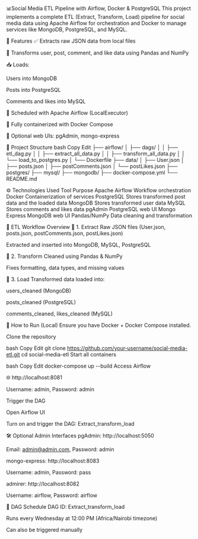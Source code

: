 📊Social Media ETL Pipeline with Airflow, Docker & PostgreSQL
This project implements a complete ETL (Extract, Transform, Load) pipeline for social media data using Apache Airflow for orchestration and Docker to manage services like MongoDB, PostgreSQL, and MySQL.

🚀 Features
✅ Extracts raw JSON data from local files

🔁 Transforms user, post, comment, and like data using Pandas and NumPy

📥 Loads:

Users into MongoDB

Posts into PostgreSQL

Comments and likes into MySQL

📅 Scheduled with Apache Airflow (LocalExecutor)

🐳 Fully containerized with Docker Compose

🧩 Optional web UIs: pgAdmin, mongo-express

📂 Project Structure
bash
Copy
Edit
├── airflow/
│   ├── dags/
│   │   ├── etl_dag.py
│   │   ├── extract_all_data.py
│   │   ├── transform_all_data.py
│   │   └── load_to_postgres.py
│   └── Dockerfile
├── data/
│   ├── User.json
│   ├── posts.json
│   ├── postComments.json
│   └── postLikes.json
├── postgres/
├── mysql/
├── mongodb/
├── docker-compose.yml
└── README.md

⚙️ Technologies Used
Tool                                                	Purpose
Apache Airflow                                       	Workflow orchestration
Docker	                                              Containerization of services
PostgreSQL	                                          Stores transformed post data and the loaded data
MongoDB	                                              Stores transformed user data
MySQL	                                                Stores comments and likes data
pgAdmin                                             	PostgreSQL web UI
Mongo Express                                       	MongoDB web UI
Pandas/NumPy	                                        Data cleaning and transformation

🧠 ETL Workflow Overview
🔸 1. Extract
Raw JSON files (User.json, posts.json, postComments.json, postLikes.json)

Extracted and inserted into MongoDB, MySQL, PostgreSQL

🔸 2. Transform
Cleaned using Pandas & NumPy

Fixes formatting, data types, and missing values

🔸 3. Load
Transformed data loaded into:

users_cleaned (MongoDB)

posts_cleaned (PostgreSQL)

comments_cleaned, likes_cleaned (MySQL)

🐳 How to Run (Local)
Ensure you have Docker + Docker Compose installed.

Clone the repository

bash
Copy
Edit
git clone https://github.com/your-username/social-media-etl.git
cd social-media-etl
Start all containers

bash
Copy
Edit
docker-compose up --build
Access Airflow

🌐 http://localhost:8081

Username: admin, Password: admin

Trigger the DAG

Open Airflow UI

Turn on and trigger the DAG: Extract_transform_load

🛠 Optional Admin Interfaces
pgAdmin: http://localhost:5050

Email: admin@admin.com, Password: admin

mongo-express: http://localhost:8083

Username: admin, Password: pass

admirer: http://localhost:8082

Username: airflow, Password: airflow

📅 DAG Schedule
DAG ID: Extract_transform_load

Runs every Wednesday at 12:00 PM (Africa/Nairobi timezone)

Can also be triggered manually


